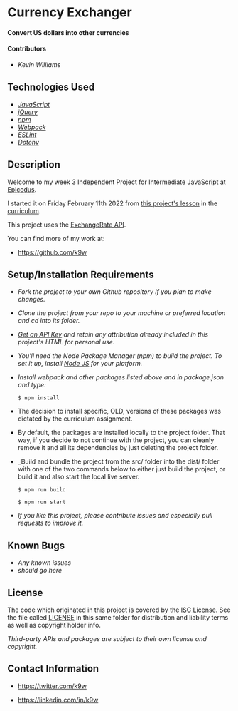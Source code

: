 # Currency Exchanger

#### Convert US dollars into other currencies

#### Contributors

 * _Kevin Williams_

## Technologies Used

* _[JavaScript](https://developer.mozilla.org/en-US/docs/Web/JavaScript)_
* _[jQuery](https://jquery.com/)_
* _[npm](https://www.npmjs.com)_
* _[Webpack](https://webpack.js.org)_
* _[ESLint](https://eslint.org)_
* _[Dotenv](https://www.npmjs.com/package/dotenv)_

## Description

Welcome to my week 3 Independent Project for Intermediate JavaScript
at [Epicodus](https://epicodus.com).

I started it on Friday February 11th 2022 from [this project's
lesson](https://www.learnhowtoprogram.com/intermediate-javascript/asynchrony-and-apis/asynchrony-and-apis-independent-project)
in the [curriculum](https://learnhowtoprogram.com/).

This project uses the [ExchangeRate
API](https://www.exchangerate-api.com).

You can find more of my work at:

* https://github.com/k9w

## Setup/Installation Requirements

* _Fork the project to your own Github repository if you plan to make
  changes._

* _Clone the project from your repo to your machine or preferred
  location and cd into its folder._

* _[Get an API Key](https://www.exchangerate-api.com) and retain any
  attribution already included in this project's HTML for personal use._

* _You'll need the Node Package Manager (npm) to build the project. To
  set it up, install [Node JS](https://nodejs.org) for your platform._

* _Install webpack and other packages listed above and in package.json
  and type:_
  
  ```$ npm install```

* The decision to install specific, OLD, versions of these packages
  was dictated by the curriculum assignment.

* By default, the packages are installed locally to the project
  folder. That way, if you decide to not continue with the project,
  you can cleanly remove it and all its dependencies by just deleting
  the project folder.

* _Build and bundle the project from the src/ folder into the dist/
  folder with one of the two commands below to either just build the 
  project, or build it and also start the local live server.
  
  ```$ npm run build```
  
  ```$ npm run start```

* _If you like this project, please contribute issues and especially
  pull requests to improve it._

## Known Bugs

* _Any known issues_
* _should go here_

## License

The code which originated in this project is covered by the [ISC
License](https://choosealicense.com/licenses/isc). See the file called
[LICENSE](https://github.com/k9w/currency-exchanger/blob/main/LICENSE)
in this same folder for distribution and liability terms as well as
copyright holder info.

_Third-party APIs and packages are subject to their own license and
copyright._

## Contact Information

 - <https://twitter.com/k9w>

 - <https://linkedin.com/in/k9w>
